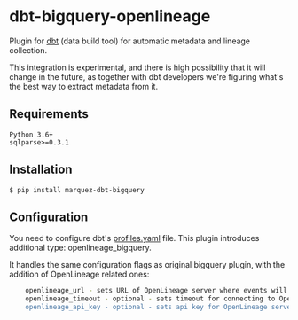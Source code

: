 # dbt-bigquery-openlineage

Plugin for [dbt](https://github.com/fishtown-analytics/dbt) (data build tool) for automatic metadata and lineage collection.

This integration is experimental, and there is high possibility that it will change in the future, 
as together with dbt developers we're figuring what's the best way to extract metadata from it.

## Requirements

```
Python 3.6+
sqlparse>=0.3.1
```

## Installation

```
$ pip install marquez-dbt-bigquery
```

## Configuration

You need to configure dbt's [profiles.yaml](https://docs.getdbt.com/dbt-cli/configure-your-profile) file.
This plugin introduces additional type: openlineage_bigquery.

It handles the same configuration flags as original bigquery plugin, with the addition of OpenLineage related ones:

```bash
    openlineage_url - sets URL of OpenLineage server where events will be pushed
    openlineage_timeout - optional - sets timeout for connecting to OpenLineage server. By default it's set to 5 seconds.
    openlineage_api_key - optional - sets api key for OpenLineage server
```
